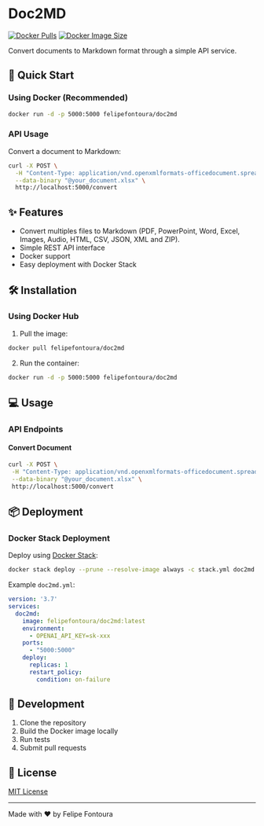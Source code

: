 # Doc2MD

[![Docker Pulls](https://img.shields.io/docker/pulls/felipefontoura/doc2md)](https://hub.docker.com/r/felipefontoura/doc2md)
[![Docker Image Size](https://img.shields.io/docker/image-size/felipefontoura/doc2md)](https://hub.docker.com/r/felipefontoura/doc2md)

Convert documents to Markdown format through a simple API service.

## 🚀 Quick Start

### Using Docker (Recommended)

```bash
docker run -d -p 5000:5000 felipefontoura/doc2md
```

### API Usage

Convert a document to Markdown:

```bash
curl -X POST \
  -H "Content-Type: application/vnd.openxmlformats-officedocument.spreadsheetml.sheet" \
  --data-binary "@your_document.xlsx" \
  http://localhost:5000/convert
```

## ✨ Features

- Convert multiples files to Markdown (PDF, PowerPoint, Word, Excel, Images, Audio, HTML, CSV, JSON, XML and ZIP).
- Simple REST API interface
- Docker support
- Easy deployment with Docker Stack

## 🛠️ Installation

### Using Docker Hub

1. Pull the image:

```bash
docker pull felipefontoura/doc2md
```

2. Run the container:

```bash
docker run -d -p 5000:5000 felipefontoura/doc2md
```

## 💻 Usage

### API Endpoints

#### Convert Document

 ```bash
curl -X POST \
  -H "Content-Type: application/vnd.openxmlformats-officedocument.spreadsheetml.sheet" \
  --data-binary "@your_document.xlsx" \
  http://localhost:5000/convert
```

## 📦 Deployment

### Docker Stack Deployment

Deploy using [Docker Stack](stack.yml):

```bash
docker stack deploy --prune --resolve-image always -c stack.yml doc2md
```

Example `doc2md.yml`:

```yaml
version: '3.7'
services:
  doc2md:
    image: felipefontoura/doc2md:latest
    environment:
      - OPENAI_API_KEY=sk-xxx
    ports:
      - "5000:5000"
    deploy:
      replicas: 1
      restart_policy:
        condition: on-failure
```

## 🔧 Development

1. Clone the repository
2. Build the Docker image locally
3. Run tests
4. Submit pull requests

## 📝 License

[MIT License](https://opensource.org/licenses/MIT)

---
Made with ❤️ by Felipe Fontoura

